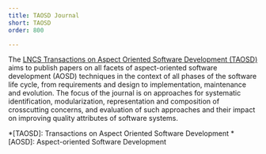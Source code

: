 ```yaml
---
title: TAOSD Journal
short: TAOSD
order: 800

---
```




The [LNCS Transactions on Aspect Oriented Software Development (TAOSD)](http://www.springer.com/series/7584)
aims to publish papers on all facets of aspect-oriented software
development (AOSD) techniques in the context of all phases of the software life
cycle, from requirements and design to implementation, maintenance and
evolution. The focus of the journal is on approaches for systematic
identification, modularization, representation and composition of crosscutting
concerns, and evaluation of such approaches and their impact on improving
quality attributes of software systems.



*[TAOSD]: Transactions on Aspect Oriented Software Development
*[AOSD]: Aspect-oriented Software Development